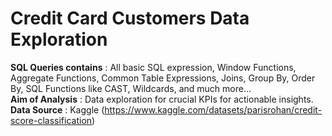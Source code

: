 # Credit Card Customers Data Exploration
**SQL Queries contains**	: All basic SQL expression, Window Functions, Aggregate Functions, Common Table Expressions, Joins, Group By, Order By, SQL Functions like 														 CAST, Wildcards, and much more...  
**Aim of Analysis**			: Data exploration for crucial KPIs for actionable insights.  
**Data Source**					: Kaggle (https://www.kaggle.com/datasets/parisrohan/credit-score-classification)  
